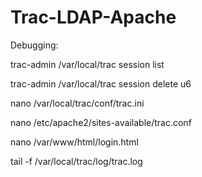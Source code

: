 # Trac-LDAP-Apache

Debugging:

trac-admin /var/local/trac session list

trac-admin /var/local/trac session delete u6

nano /var/local/trac/conf/trac.ini

nano /etc/apache2/sites-available/trac.conf

nano /var/www/html/login.html

tail -f /var/local/trac/log/trac.log

